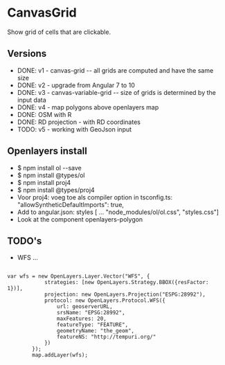 # CanvasGrid

Show grid of cells that are clickable. 

## Versions

* DONE: v1 - canvas-grid -- all grids are computed and have the same size
* DONE: v2 - upgrade from Angular 7 to 10
* DONE: v3 - canvas-variable-grid -- size of grids is determined by the input data
* DONE: v4 - map polygons above openlayers map
* DONE: OSM with R
* DONE: RD projection - with RD coordinates  
* TODO: v5 - working with GeoJson input

## Openlayers install

*  $ npm install ol --save
*  $ npm install @types/ol
*  $ npm install proj4
*  $ npm install @types/proj4
*  Voor proj4: voeg toe als compiler option in tsconfig.ts:  "allowSyntheticDefaultImports": true,
*  Add to angular.json: styles [ ... "node_modules/ol/ol.css", "styles.css"]
*  Look at the component openlayers-polygon

## TODO's
* WFS ... 
<code>
var wfs = new OpenLayers.Layer.Vector("WFS", {
            strategies: [new OpenLayers.Strategy.BBOX({resFactor: 1})],
            projection: new OpenLayers.Projection("ESPG:28992"),
            protocol: new OpenLayers.Protocol.WFS({
                url: geoserverURL,
                srsName: "EPSG:28992",                    
                maxFeatures: 20,
                featureType: "FEATURE",
                geometryName: "the_geom",   
                featureNS: "http://tempuri.org/"                   
            })              
        });
        map.addLayer(wfs);
</code>
